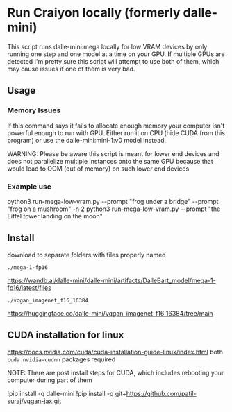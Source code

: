 # Run Craiyon locally (formerly dalle-mini)

This script runs dalle-mini:mega locally for low VRAM devices by
only running one step and one model at a time on your GPU.
If multiple GPUs are detected I'm pretty sure this script
will attempt to use both of them, which may cause issues if one
of them is very bad.

## Usage
### Memory Issues
If this command says it fails to allocate enough memory your computer isn't
powerful enough to run with GPU. Either run it on CPU (hide CUDA from this
program) or use the dalle-mini:mini-1:v0 model instead.

WARNING: Please be aware this script is meant for lower end devices and does not
parallelize multiple instances onto the same GPU because that would lead to
OOM (out of memory) on such lower end devices

### Example use

python3 run-mega-low-vram.py --prompt "frog under a bridge" --prompt "frog on a mushroom" -n 2
python3 run-mega-low-vram.py --prompt "the Eiffel tower landing on the moon"

## Install
download to separate folders with files properly named

`./mega-1-fp16`

https://wandb.ai/dalle-mini/dalle-mini/artifacts/DalleBart_model/mega-1-fp16/latest/files

`./vqgan_imagenet_f16_16384`

https://huggingface.co/dalle-mini/vqgan_imagenet_f16_16384/tree/main

## CUDA installation for linux
https://docs.nvidia.com/cuda/cuda-installation-guide-linux/index.html
both `cuda nvidia-cudnn` packages required

NOTE: There are post install steps for CUDA, which includes rebooting your
computer during part of them

!pip install -q dalle-mini
!pip install -q git+https://github.com/patil-suraj/vqgan-jax.git


